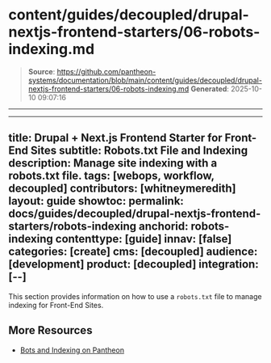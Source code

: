 # content/guides/decoupled/drupal-nextjs-frontend-starters/06-robots-indexing.md

> **Source**: https://github.com/pantheon-systems/documentation/blob/main/content/guides/decoupled/drupal-nextjs-frontend-starters/06-robots-indexing.md
> **Generated**: 2025-10-10 09:07:16

---

---
title: Drupal + Next.js Frontend Starter for Front-End Sites
subtitle: Robots.txt File and Indexing
description: Manage site indexing with a robots.txt file.
tags: [webops, workflow, decoupled]
contributors: [whitneymeredith]
layout: guide
showtoc:
permalink: docs/guides/decoupled/drupal-nextjs-frontend-starters/robots-indexing
anchorid: robots-indexing
contenttype: [guide]
innav: [false]
categories: [create]
cms: [decoupled]
audience: [development]
product: [decoupled]
integration: [--]
---

This section provides information on how to use a `robots.txt` file to manage indexing for Front-End Sites.

<Partial file="decoupled-nextjs-robots.md" />

## More Resources

- [Bots and Indexing on Pantheon](/bots-and-indexing)